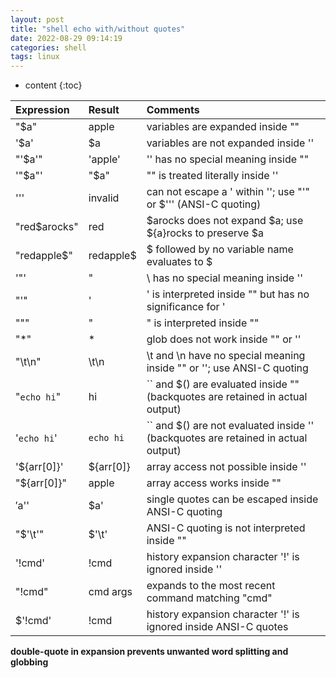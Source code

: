```yaml
---
layout: post
title: "shell echo with/without quotes"
date: 2022-08-29 09:14:19
categories: shell
tags: linux
---
```


* content
{:toc}

Expression	|	Result	|	Comments
:-------- | :--------| :--
"$a"	|	apple	|	variables are expanded inside ""
'$a'	|	$a	|	variables are not expanded inside ''
"'$a'"	|	'apple'	|	'' has no special meaning inside ""
'"$a"'	|	"$a"	|	"" is treated literally inside ''
'\''	| invalid	| can not escape a ' within ''; use "'" or $'\'' (ANSI-C quoting)
"red$arocks"	|	red	|	$arocks does not expand $a; use ${a}rocks to preserve $a
"redapple$"	|	redapple$	|	$ followed by no variable name evaluates to $
'\"'	|	\"	|	\ has no special meaning inside ''
"\'"	|	\'	|	\' is interpreted inside "" but has no significance for '
"\""	|	"	|	\" is interpreted inside ""
"*"	|	*	|	glob does not work inside "" or ''
"\t\n"	|	\t\n	|	\t and \n have no special meaning inside "" or ''; use ANSI-C quoting
"`echo hi`"	|	hi	|	`` and $() are evaluated inside "" (backquotes are retained in actual output)
'`echo hi`'	|	`echo hi`	|	`` and $() are not evaluated inside '' (backquotes are retained in actual output)
'${arr[0]}'	|	${arr[0]}	|	array access not possible inside ''
"${arr[0]}"	|	apple	|	array access works inside ""
$'$a\''	|	$a'	|	single quotes can be escaped inside ANSI-C quoting
"$'\t'"	|	$'\t'	|	ANSI-C quoting is not interpreted inside ""
'!cmd'	|	!cmd	|	history expansion character '!' is ignored inside ''
"!cmd"	|	cmd args	|	expands to the most recent command matching "cmd"
$'!cmd'	|	!cmd	|	history expansion character '!' is ignored inside ANSI-C quotes

**double-quote in expansion prevents unwanted word splitting and globbing**